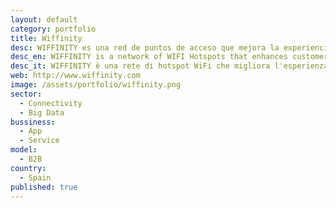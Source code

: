 ```yaml
---
layout: default
category: portfolio
title: Wiffinity
desc: WIFFINITY es una red de puntos de acceso que mejora la experiencia de usuario y crea open big data para smart cities
desc_en: WIFFINITY is a network of WIFI Hotspots that enhances customer experience and creates open big data for smart cities
desc_it: WIFFINITY è una rete di hotspot WiFi che migliora l'esperienza d’uso e colleziona Big Data per città sempre più smart.
web: http://www.wiffinity.com
image: /assets/portfolio/wiffinity.png
sector: 
  - Connectivity
  - Big Data
bussiness: 
  - App
  - Service
model:
  - B2B
country: 
  - Spain
published: true
---
```

